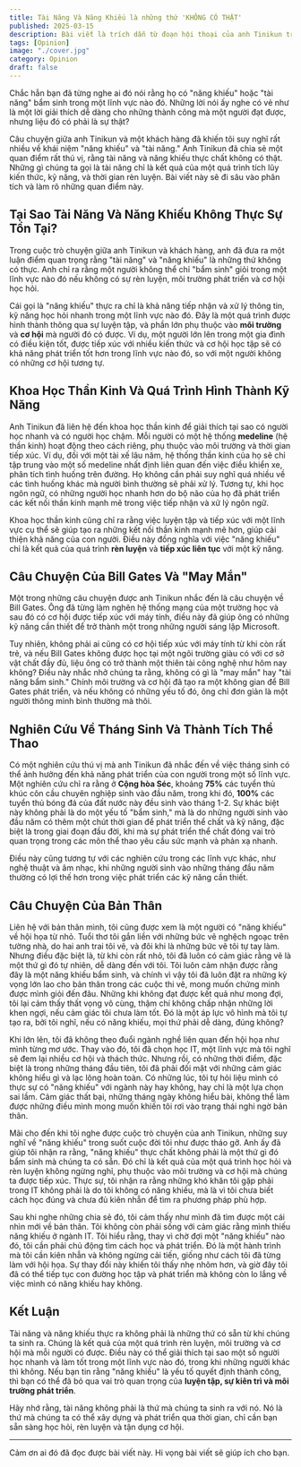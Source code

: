 ```yaml
---
title: Tài Năng Và Năng Khiếu là những thứ 'KHÔNG CÓ THẬT'
published: 2025-03-15
description: Bài viết là trích dẫn từ đoạn hội thoại của anh Tinikun trên Facebook mà mình xem được. Vì quá tâm đắc về quan điểm của anh nên mình đã viết lại bài viết này dựa trên cuộc nói chuyện của anh.
tags: [Opinion]
image: "./cover.jpg"
category: Opinion
draft: false
---
```


Chắc hẳn bạn đã từng nghe ai đó nói rằng họ có "năng khiếu" hoặc "tài năng" bẩm sinh trong một lĩnh vực nào đó. Những lời nói ấy nghe có vẻ như là một lời giải thích dễ dàng cho những thành công mà một người đạt được, nhưng liệu đó có phải là sự thật?

Câu chuyện giữa anh Tinikun và một khách hàng đã khiến tôi suy nghĩ rất nhiều về khái niệm "năng khiếu" và "tài năng." Anh Tinikun đã chia sẻ một quan điểm rất thú vị, rằng tài năng và năng khiếu thực chất không có thật. Những gì chúng ta gọi là tài năng chỉ là kết quả của một quá trình tích lũy kiến thức, kỹ năng, và thời gian rèn luyện. Bài viết này sẽ đi sâu vào phân tích và làm rõ những quan điểm này.

## Tại Sao Tài Năng Và Năng Khiếu Không Thực Sự Tồn Tại?

Trong cuộc trò chuyện giữa anh Tinikun và khách hàng, anh đã đưa ra một luận điểm quan trọng rằng "tài năng" và "năng khiếu" là những thứ không có thực. Anh chỉ ra rằng một người không thể chỉ "bẩm sinh" giỏi trong một lĩnh vực nào đó nếu không có sự rèn luyện, môi trường phát triển và cơ hội học hỏi.

Cái gọi là "năng khiếu" thực ra chỉ là khả năng tiếp nhận và xử lý thông tin, kỹ năng học hỏi nhanh trong một lĩnh vực nào đó. Đây là một quá trình được hình thành thông qua sự luyện tập, và phần lớn phụ thuộc vào **môi trường** và **cơ hội** mà người đó có được. Ví dụ, một người lớn lên trong một gia đình có điều kiện tốt, được tiếp xúc với nhiều kiến thức và cơ hội học tập sẽ có khả năng phát triển tốt hơn trong lĩnh vực nào đó, so với một người không có những cơ hội tương tự.

## Khoa Học Thần Kinh Và Quá Trình Hình Thành Kỹ Năng

Anh Tinikun đã liên hệ đến khoa học thần kinh để giải thích tại sao có người học nhanh và có người học chậm. Mỗi người có một hệ thống **medeline** (hệ thần kinh) hoạt động theo cách riêng, phụ thuộc vào môi trường và thời gian tiếp xúc. Ví dụ, đối với một tài xế lâu năm, hệ thống thần kinh của họ sẽ chỉ tập trung vào một số medeline nhất định liên quan đến việc điều khiển xe, phân tích tình huống trên đường. Họ không cần phải suy nghĩ quá nhiều về các tình huống khác mà người bình thường sẽ phải xử lý. Tương tự, khi học ngôn ngữ, có những người học nhanh hơn do bộ não của họ đã phát triển các kết nối thần kinh mạnh mẽ trong việc tiếp nhận và xử lý ngôn ngữ.

Khoa học thần kinh cũng chỉ ra rằng việc luyện tập và tiếp xúc với một lĩnh vực cụ thể sẽ giúp tạo ra những kết nối thần kinh mạnh mẽ hơn, giúp cải thiện khả năng của con người. Điều này đồng nghĩa với việc "năng khiếu" chỉ là kết quả của quá trình **rèn luyện** và **tiếp xúc liên tục** với một kỹ năng.

## Câu Chuyện Của Bill Gates Và "May Mắn"

Một trong những câu chuyện được anh Tinikun nhắc đến là câu chuyện về Bill Gates. Ông đã từng làm nghẽn hệ thống mạng của một trường học và sau đó có cơ hội được tiếp xúc với máy tính, điều này đã giúp ông có những kỹ năng cần thiết để trở thành một trong những người sáng lập Microsoft.

Tuy nhiên, không phải ai cũng có cơ hội tiếp xúc với máy tính từ khi còn rất trẻ, và nếu Bill Gates không được học tại một ngôi trường giàu có với cơ sở vật chất đầy đủ, liệu ông có trở thành một thiên tài công nghệ như hôm nay không? Điều này nhắc nhở chúng ta rằng, không có gì là "may mắn" hay "tài năng bẩm sinh." Chính môi trường và cơ hội đã tạo ra một không gian để Bill Gates phát triển, và nếu không có những yếu tố đó, ông chỉ đơn giản là một người thông minh bình thường mà thôi.

## Nghiên Cứu Về Tháng Sinh Và Thành Tích Thể Thao

Có một nghiên cứu thú vị mà anh Tinikun đã nhắc đến về việc tháng sinh có thể ảnh hưởng đến khả năng phát triển của con người trong một số lĩnh vực. Một nghiên cứu chỉ ra rằng ở **Cộng hòa Séc**, khoảng **75%** các tuyển thủ khúc côn cầu chuyên nghiệp sinh vào đầu năm, trong khi đó, **100%** các tuyển thủ bóng đá của đất nước này đều sinh vào tháng 1-2. Sự khác biệt này không phải là do một yếu tố "bẩm sinh," mà là do những người sinh vào đầu năm có thêm một chút thời gian để phát triển thể chất và kỹ năng, đặc biệt là trong giai đoạn đầu đời, khi mà sự phát triển thể chất đóng vai trò quan trọng trong các môn thể thao yêu cầu sức mạnh và phản xạ nhanh.

Điều này cũng tương tự với các nghiên cứu trong các lĩnh vực khác, như nghệ thuật và âm nhạc, khi những người sinh vào những tháng đầu năm thường có lợi thế hơn trong việc phát triển các kỹ năng cần thiết.

## Câu Chuyện Của Bản Thân
Liên hệ với bản thân mình, tôi cũng được xem là một người có "năng khiếu" về hội họa từ nhỏ. Tuổi thơ tôi gắn liền với những bức vẽ nghệch ngoạc trên tường nhà, do hai anh trai tôi vẽ, và đôi khi là những bức vẽ tôi tự tay làm. Nhưng điều đặc biệt là, từ khi còn rất nhỏ, tôi đã luôn có cảm giác rằng vẽ là một thứ gì đó tự nhiên, dễ dàng đến với tôi. Tôi luôn cảm nhận được rằng đây là một năng khiếu bẩm sinh, và chính vì vậy tôi đã luôn đặt ra những kỳ vọng lớn lao cho bản thân trong các cuộc thi vẽ, mong muốn chứng minh được mình giỏi đến đâu. Những khi không đạt được kết quả như mong đợi, tôi lại cảm thấy thất vọng vô cùng, thậm chí không chấp nhận những lời khen ngợi, nếu cảm giác tôi chưa làm tốt. Đó là một áp lực vô hình mà tôi tự tạo ra, bởi tôi nghĩ, nếu có năng khiếu, mọi thứ phải dễ dàng, đúng không?

Khi lớn lên, tôi đã không theo đuổi ngành nghề liên quan đến hội họa như mình từng mơ ước. Thay vào đó, tôi đã chọn học IT, một lĩnh vực mà tôi nghĩ sẽ đem lại nhiều cơ hội và thách thức. Nhưng rồi, có những thời điểm, đặc biệt là trong những tháng đầu tiên, tôi đã phải đối mặt với những cảm giác không hiểu gì và lạc lõng hoàn toàn. Có những lúc, tôi tự hỏi liệu mình có thực sự có "năng khiếu" với ngành này hay không, hay chỉ là một lựa chọn sai lầm. Cảm giác thất bại, những tháng ngày không hiểu bài, không thể làm được những điều mình mong muốn khiến tôi rơi vào trạng thái nghi ngờ bản thân.

Mãi cho đến khi tôi nghe được cuộc trò chuyện của anh Tinikun, những suy nghĩ về "năng khiếu" trong suốt cuộc đời tôi như được tháo gỡ. Anh ấy đã giúp tôi nhận ra rằng, "năng khiếu" thực chất không phải là một thứ gì đó bẩm sinh mà chúng ta có sẵn. Đó chỉ là kết quả của một quá trình học hỏi và rèn luyện không ngừng nghỉ, phụ thuộc vào môi trường và cơ hội mà chúng ta được tiếp xúc. Thực sự, tôi nhận ra rằng những khó khăn tôi gặp phải trong IT không phải là do tôi không có năng khiếu, mà là vì tôi chưa biết cách học đúng và chưa đủ kiên nhẫn để tìm ra phương pháp phù hợp. 

Sau khi nghe những chia sẻ đó, tôi cảm thấy như mình đã tìm được một cái nhìn mới về bản thân. Tôi không còn phải sống với cảm giác rằng mình thiếu năng khiếu ở ngành IT. Tôi hiểu rằng, thay vì chờ đợi một "năng khiếu" nào đó, tôi cần phải chủ động tìm cách học và phát triển. Đó là một hành trình mà tôi cần kiên nhẫn và không ngừng cải tiến, giống như cách tôi đã từng làm với hội họa. Sự thay đổi này khiến tôi thấy nhẹ nhõm hơn, và giờ đây tôi đã có thể tiếp tục con đường học tập và phát triển mà không còn lo lắng về việc mình có năng khiếu hay không.

## Kết Luận

Tài năng và năng khiếu thực ra không phải là những thứ có sẵn từ khi chúng ta sinh ra. Chúng là kết quả của một quá trình rèn luyện, môi trường và cơ hội mà mỗi người có được. Điều này có thể giải thích tại sao một số người học nhanh và làm tốt trong một lĩnh vực nào đó, trong khi những người khác thì không. Nếu bạn tin rằng "năng khiếu" là yếu tố quyết định thành công, thì bạn có thể đã bỏ qua vai trò quan trọng của **luyện tập, sự kiên trì và môi trường phát triển**.

Hãy nhớ rằng, tài năng không phải là thứ mà chúng ta sinh ra với nó. Nó là thứ mà chúng ta có thể xây dựng và phát triển qua thời gian, chỉ cần bạn sẵn sàng học hỏi, rèn luyện và tận dụng cơ hội.

--- 
Cảm ơn ai đó đã đọc được bài viết này. Hi vọng bài viết sẽ giúp ích cho bạn.
